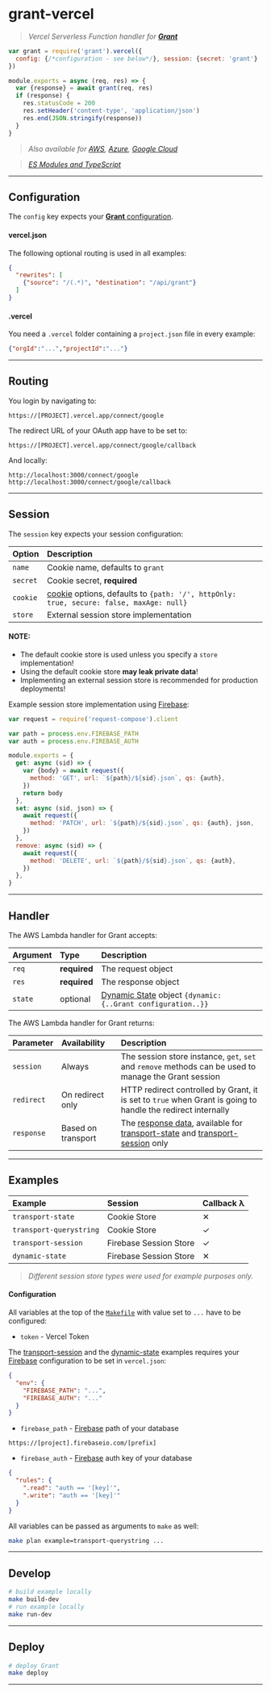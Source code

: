 
# grant-vercel

> _Vercel Serverless Function handler for **[Grant]**_

```js
var grant = require('grant').vercel({
  config: {/*configuration - see below*/}, session: {secret: 'grant'}
})

module.exports = async (req, res) => {
  var {response} = await grant(req, res)
  if (response) {
    res.statusCode = 200
    res.setHeader('content-type', 'application/json')
    res.end(JSON.stringify(response))
  }
}
```

> _Also available for [AWS], [Azure], [Google Cloud]_

> _[ES Modules and TypeScript][grant-types]_

---

## Configuration

The `config` key expects your [**Grant** configuration][grant-config].

#### vercel.json

The following optional routing is used in all examples:

```json
{
  "rewrites": [
    {"source": "/(.*)", "destination": "/api/grant"}
  ]
}
```

#### .vercel

You need a `.vercel` folder containing a `project.json` file in every example:

```json
{"orgId":"...","projectId":"..."}
```

---

## Routing

You login by navigating to:

```
https://[PROJECT].vercel.app/connect/google
```

The redirect URL of your OAuth app have to be set to:

```
https://[PROJECT].vercel.app/connect/google/callback
```

And locally:

```
http://localhost:3000/connect/google
http://localhost:3000/connect/google/callback
```

---

## Session

The `session` key expects your session configuration:

Option | Description
:- | :-
`name` | Cookie name, defaults to `grant`
`secret` | Cookie secret, **required**
`cookie` | [cookie] options, defaults to `{path: '/', httpOnly: true, secure: false, maxAge: null}`
`store` | External session store implementation

#### NOTE:

- The default cookie store is used unless you specify a `store` implementation!
- Using the default cookie store **may leak private data**!
- Implementing an external session store is recommended for production deployments!

Example session store implementation using [Firebase]:

```js
var request = require('request-compose').client

var path = process.env.FIREBASE_PATH
var auth = process.env.FIREBASE_AUTH

module.exports = {
  get: async (sid) => {
    var {body} = await request({
      method: 'GET', url: `${path}/${sid}.json`, qs: {auth},
    })
    return body
  },
  set: async (sid, json) => {
    await request({
      method: 'PATCH', url: `${path}/${sid}.json`, qs: {auth}, json,
    })
  },
  remove: async (sid) => {
    await request({
      method: 'DELETE', url: `${path}/${sid}.json`, qs: {auth},
    })
  },
}
```

---

## Handler

The AWS Lambda handler for Grant accepts:

Argument | Type | Description
:- | :- | :-
`req` | **required** | The request object
`res` | **required** | The response object
`state` | optional | [Dynamic State][grant-dynamic-state] object `{dynamic: {..Grant configuration..}}`

The AWS Lambda handler for Grant returns:

Parameter | Availability | Description
:- | :- | :-
`session` | Always | The session store instance, `get`, `set` and `remove` methods can be used to manage the Grant session
`redirect` | On redirect only | HTTP redirect controlled by Grant, it is set to `true` when Grant is going to handle the redirect internally
`response` | Based on transport | The [response data][grant-response-data], available for [transport-state][example-transport-state] and [transport-session][example-transport-session] only

---

## Examples

Example | Session | Callback λ
:- | :- | :-
`transport-state` | Cookie Store | ✕
`transport-querystring` | Cookie Store | ✓
`transport-session` | Firebase Session Store | ✓
`dynamic-state` | Firebase Session Store | ✕

> _Different session store types were used for example purposes only._

#### Configuration

All variables at the top of the [`Makefile`][example-makefile] with value set to `...` have to be configured:

- `token` - Vercel Token

The [transport-session][example-transport-session] and the [dynamic-state][example-dynamic-state] examples requires your [Firebase] configuration to be set in `vercel.json`:

```json
{
  "env": {
    "FIREBASE_PATH": "...",
    "FIREBASE_AUTH": "..."
  }
}
```

- `firebase_path` - [Firebase] path of your database

```
https://[project].firebaseio.com/[prefix]
```

- `firebase_auth` - [Firebase] auth key of your database

```json
{
  "rules": {
    ".read": "auth == '[key]'",
    ".write": "auth == '[key]'"
  }
}
```

All variables can be passed as arguments to `make` as well:

```bash
make plan example=transport-querystring ...
```

---

## Develop

```bash
# build example locally
make build-dev
# run example locally
make run-dev
```

---

## Deploy

```bash
# deploy Grant
make deploy
```

---

  [Grant]: https://github.com/simov/grant
  [AWS]: https://github.com/simov/grant-aws
  [Azure]: https://github.com/simov/grant-azure
  [Google Cloud]: https://github.com/simov/grant-gcloud
  [Vercel]: https://github.com/simov/grant-vercel

  [cookie]: https://www.npmjs.com/package/cookie
  [Firebase]: https://firebase.google.com/

  [grant-config]: https://github.com/simov/grant#configuration
  [grant-dynamic-state]: https://github.com/simov/grant#dynamic-state
  [grant-response-data]: https://github.com/simov/grant#callback-data
  [grant-types]: https://github.com/simov/grant#misc-es-modules-and-typescript

  [example-makefile]: https://github.com/simov/grant-vercel/tree/master/Makefile
  [example-transport-state]: https://github.com/simov/grant-vercel/tree/master/examples/transport-state
  [example-transport-querystring]: https://github.com/simov/grant-vercel/tree/master/examples/transport-querystring
  [example-transport-session]: https://github.com/simov/grant-vercel/tree/master/examples/transport-session
  [example-dynamic-state]: https://github.com/simov/grant-vercel/tree/master/examples/dynamic-state
